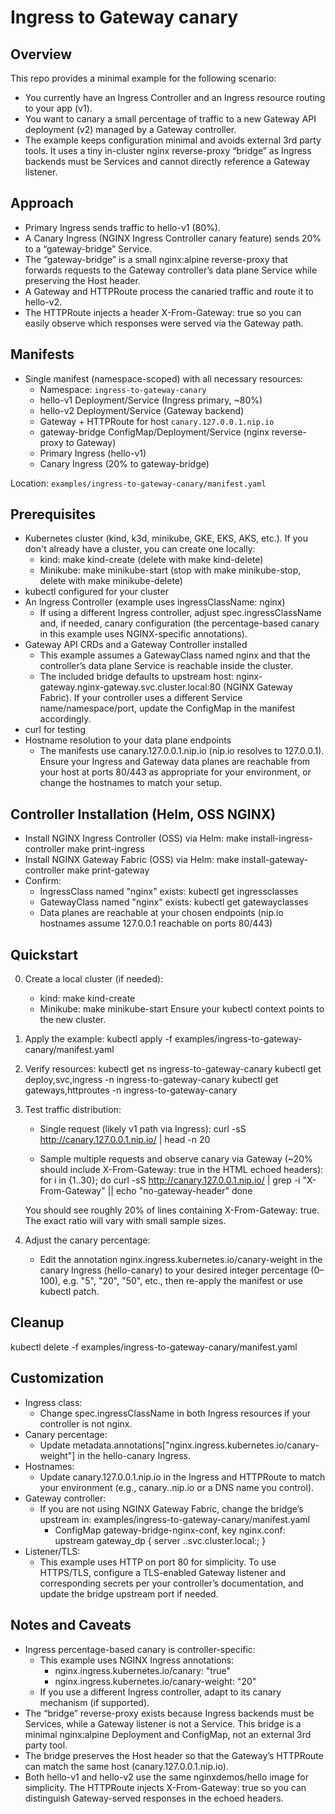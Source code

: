 # Ingress to Gateway canary

## Overview

This repo provides a minimal  example for the following scenario:
- You currently have an Ingress Controller and an Ingress resource routing to your app (v1).
- You want to canary a small percentage of traffic to a new Gateway API deployment (v2) managed by a Gateway controller.
- The example keeps configuration minimal and avoids external 3rd party tools. It uses a tiny in-cluster nginx reverse-proxy “bridge” as Ingress backends must be Services and cannot directly reference a Gateway listener.

## Approach
- Primary Ingress sends traffic to hello-v1 (80%).
- A Canary Ingress (NGINX Ingress Controller canary feature) sends 20% to a “gateway-bridge” Service.
- The “gateway-bridge” is a small nginx:alpine reverse-proxy that forwards requests to the Gateway controller’s data plane Service while preserving the Host header.
- A Gateway and HTTPRoute process the canaried traffic and route it to hello-v2.
- The HTTPRoute injects a header X-From-Gateway: true so you can easily observe which responses were served via the Gateway path.

## Manifests

- Single manifest (namespace-scoped) with all necessary resources:
  - Namespace: `ingress-to-gateway-canary`
  - hello-v1 Deployment/Service (Ingress primary, ~80%)
  - hello-v2 Deployment/Service (Gateway backend)
  - Gateway + HTTPRoute for host `canary.127.0.0.1.nip.io`
  - gateway-bridge ConfigMap/Deployment/Service (nginx reverse-proxy to Gateway)
  - Primary Ingress (hello-v1)
  - Canary Ingress (20% to gateway-bridge)

Location: `examples/ingress-to-gateway-canary/manifest.yaml`

## Prerequisites

- Kubernetes cluster (kind, k3d, minikube, GKE, EKS, AKS, etc.). If you don't already have a cluster, you can create one locally:
  - kind: make kind-create (delete with make kind-delete)
  - Minikube: make minikube-start (stop with make minikube-stop, delete with make minikube-delete)
- kubectl configured for your cluster
- An Ingress Controller (example uses ingressClassName: nginx)
  - If using a different Ingress controller, adjust spec.ingressClassName and, if needed, canary configuration (the percentage-based canary in this example uses NGINX-specific annotations).
- Gateway API CRDs and a Gateway Controller installed
  - This example assumes a GatewayClass named nginx and that the controller’s data plane Service is reachable inside the cluster.
  - The included bridge defaults to upstream host: nginx-gateway.nginx-gateway.svc.cluster.local:80 (NGINX Gateway Fabric). If your controller uses a different Service name/namespace/port, update the ConfigMap in the manifest accordingly.
- curl for testing
- Hostname resolution to your data plane endpoints
  - The manifests use canary.127.0.0.1.nip.io (nip.io resolves to 127.0.0.1). Ensure your Ingress and Gateway data planes are reachable from your host at ports 80/443 as appropriate for your environment, or change the hostnames to match your setup.

## Controller Installation (Helm, OSS NGINX)

- Install NGINX Ingress Controller (OSS) via Helm:
  make install-ingress-controller
  make print-ingress
- Install NGINX Gateway Fabric (OSS) via Helm:
  make install-gateway-controller
  make print-gateway
- Confirm:
  - IngressClass named "nginx" exists: kubectl get ingressclasses
  - GatewayClass named "nginx" exists: kubectl get gatewayclasses
  - Data planes are reachable at your chosen endpoints (nip.io hostnames assume 127.0.0.1 reachable on ports 80/443)

## Quickstart

0) Create a local cluster (if needed):
   - kind: make kind-create
   - Minikube: make minikube-start
   Ensure your kubectl context points to the new cluster.

1) Apply the example:
   kubectl apply -f examples/ingress-to-gateway-canary/manifest.yaml

2) Verify resources:
   kubectl get ns ingress-to-gateway-canary
   kubectl get deploy,svc,ingress -n ingress-to-gateway-canary
   kubectl get gateways,httproutes -n ingress-to-gateway-canary

3) Test traffic distribution:
   - Single request (likely v1 path via Ingress):
     curl -sS http://canary.127.0.0.1.nip.io/ | head -n 20

   - Sample multiple requests and observe canary via Gateway (~20% should include X-From-Gateway: true in the HTML echoed headers):
     for i in {1..30}; do
       curl -sS http://canary.127.0.0.1.nip.io/ | grep -i "X-From-Gateway" || echo "no-gateway-header"
     done

   You should see roughly 20% of lines containing X-From-Gateway: true. The exact ratio will vary with small sample sizes.

4) Adjust the canary percentage:
   - Edit the annotation nginx.ingress.kubernetes.io/canary-weight in the canary Ingress (hello-canary) to your desired integer percentage (0–100), e.g. "5", "20", "50", etc., then re-apply the manifest or use kubectl patch.

## Cleanup

kubectl delete -f examples/ingress-to-gateway-canary/manifest.yaml

## Customization

- Ingress class:
  - Change spec.ingressClassName in both Ingress resources if your controller is not nginx.
- Canary percentage:
  - Update metadata.annotations["nginx.ingress.kubernetes.io/canary-weight"] in the hello-canary Ingress.
- Hostnames:
  - Update canary.127.0.0.1.nip.io in the Ingress and HTTPRoute to match your environment (e.g., canary.<your-ip>.nip.io or a DNS name you control).
- Gateway controller:
  - If you are not using NGINX Gateway Fabric, change the bridge’s upstream in:
    examples/ingress-to-gateway-canary/manifest.yaml
    - ConfigMap gateway-bridge-nginx-conf, key nginx.conf:
      upstream gateway_dp {
        server <your-gateway-dataplane-service>.<ns>.svc.cluster.local:<port>;
      }
- Listener/TLS:
  - This example uses HTTP on port 80 for simplicity. To use HTTPS/TLS, configure a TLS-enabled Gateway listener and corresponding secrets per your controller’s documentation, and update the bridge upstream port if needed.

## Notes and Caveats

- Ingress percentage-based canary is controller-specific:
  - This example uses NGINX Ingress annotations:
    - nginx.ingress.kubernetes.io/canary: "true"
    - nginx.ingress.kubernetes.io/canary-weight: "20"
  - If you use a different Ingress controller, adapt to its canary mechanism (if supported).
- The “bridge” reverse-proxy exists because Ingress backends must be Services, while a Gateway listener is not a Service. This bridge is a minimal nginx:alpine Deployment and ConfigMap, not an external 3rd party tool.
- The bridge preserves the Host header so that the Gateway’s HTTPRoute can match the same host (canary.127.0.0.1.nip.io).
- Both hello-v1 and hello-v2 use the same nginxdemos/hello image for simplicity. The HTTPRoute injects X-From-Gateway: true so you can distinguish Gateway-served responses in the echoed headers.
